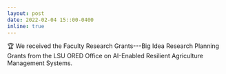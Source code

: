 ```yaml
---
layout: post
date: 2022-02-04 15::00-0400
inline: true
---
```


:trophy: We received the Faculty Research Grants---Big Idea Research Planning Grants from the LSU ORED Office on AI-Enabled Resilient Agriculture Management Systems.